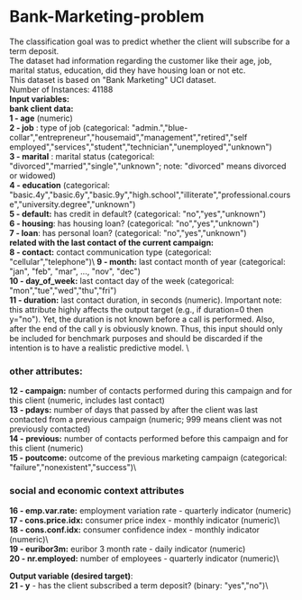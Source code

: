 # Bank-Marketing-problem 
The classification goal was to predict whether the client will subscribe for a term deposit.\
The dataset had information regarding the customer like their age, job, marital status, education, did they have housing loan or not etc.\
This dataset is based on "Bank Marketing" UCI dataset.\
Number of Instances: 41188\
**Input variables:**\
   **bank client data:**\
   **1 - age** (numeric)\
   **2 - job** : type of job (categorical: "admin.","blue-collar","entrepreneur","housemaid","management","retired","self employed","services","student","technician","unemployed","unknown")\
   **3 - marital** : marital status (categorical: "divorced","married","single","unknown"; note: "divorced" means divorced or widowed)\
   **4 - education** (categorical: "basic.4y","basic.6y","basic.9y","high.school","illiterate","professional.course","university.degree","unknown")\
   **5 - default:** has credit in default? (categorical: "no","yes","unknown")\
   **6 - housing**: has housing loan? (categorical: "no","yes","unknown")\
   **7 - loan**: has personal loan? (categorical: "no","yes","unknown")\
   ****related with the last contact of the current campaign:****\
   **8 - contact:** contact communication type (categorical: "cellular","telephone")\ 
   **9 - month:** last contact month of year (categorical: "jan", "feb", "mar", ..., "nov", "dec")\
  **10 - day_of_week:** last contact day of the week (categorical: "mon","tue","wed","thu","fri")\
  **11 - duration:** last contact duration, in seconds (numeric). Important note:  this attribute highly affects the output target (e.g., if duration=0 then y="no"). Yet, the duration is not known before a call is performed. Also, after the end of the call y is obviously known. Thus, this input should only be included for benchmark purposes and should be discarded if the intention is to have a realistic predictive model. \
   ### other attributes: 
  **12 - campaign:** number of contacts performed during this campaign and for this client (numeric, includes last contact)\
  **13 - pdays:** number of days that passed by after the client was last contacted from a previous campaign (numeric; 999 means client was not previously contacted)\
  **14 - previous:** number of contacts performed before this campaign and for this client (numeric)\
  **15 - poutcome:** outcome of the previous marketing campaign (categorical: "failure","nonexistent","success")\
   ### social and economic context attributes
  **16 - emp.var.rate:** employment variation rate - quarterly indicator (numeric)\
  **17 - cons.price.idx:** consumer price index - monthly indicator (numeric)\     
  **18 - cons.conf.idx:** consumer confidence index - monthly indicator (numeric)\     
  **19 - euribor3m:** euribor 3 month rate - daily indicator (numeric)\
  **20 - nr.employed:** number of employees - quarterly indicator (numeric)\

  **Output variable (desired target)**:\
  **21 - y** - has the client subscribed a term deposit? (binary: "yes","no")\
